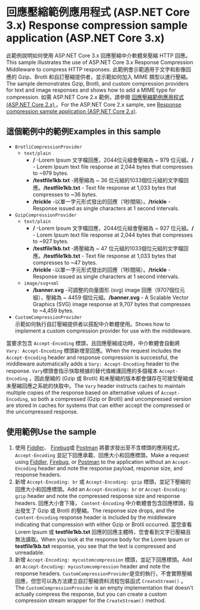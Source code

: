 # <a name="response-compression-sample-application-aspnet-core-3x"></a><span data-ttu-id="c047b-101">回應壓縮範例應用程式 (ASP.NET Core 3.x) </span><span class="sxs-lookup"><span data-stu-id="c047b-101">Response compression sample application (ASP.NET Core 3.x)</span></span>

<span data-ttu-id="c047b-102">此範例說明如何使用 ASP.NET Core 3.x 回應壓縮中介軟體來壓縮 HTTP 回應。</span><span class="sxs-lookup"><span data-stu-id="c047b-102">This sample illustrates the use of ASP.NET Core 3.x Response Compression Middleware to compress HTTP responses.</span></span> <span data-ttu-id="c047b-103">此範例會示範適用于文字和影像回應的 Gzip、Brotli 和自訂壓縮提供者，並示範如何加入 MIME 類型以進行壓縮。</span><span class="sxs-lookup"><span data-stu-id="c047b-103">The sample demonstrates Gzip, Brotli, and custom compression providers for text and image responses and shows how to add a MIME type for compression.</span></span> <span data-ttu-id="c047b-104">如需 ASP.NET Core 2.x 範例，請參閱 [回應壓縮範例應用程式 (ASP.NET Core 2.x) ](https://github.com/dotnet/AspNetCore.Docs/tree/main/aspnetcore/performance/response-compression/samples/2.x)。</span><span class="sxs-lookup"><span data-stu-id="c047b-104">For the ASP.NET Core 2.x sample, see [Response compression sample application (ASP.NET Core 2.x)](https://github.com/dotnet/AspNetCore.Docs/tree/main/aspnetcore/performance/response-compression/samples/2.x).</span></span>

## <a name="examples-in-this-sample"></a><span data-ttu-id="c047b-105">這個範例中的範例</span><span class="sxs-lookup"><span data-stu-id="c047b-105">Examples in this sample</span></span>

* `BrotliCompressionProvider`
  * `text/plain`
    * <span data-ttu-id="c047b-106">**/** -Lorem Ipsum 文字檔回應，2044位元組會壓縮為 ~ 979 位元組。</span><span class="sxs-lookup"><span data-stu-id="c047b-106">**/** - Lorem Ipsum text file response at 2,044 bytes that compresses to ~979 bytes.</span></span>
    * <span data-ttu-id="c047b-107">**/testfile1kb.txt** -將壓縮為 ~ 36 位元組的1033個位元組的文字檔回應。</span><span class="sxs-lookup"><span data-stu-id="c047b-107">**/testfile1kb.txt** - Text file response at 1,033 bytes that compresses to ~36 bytes.</span></span>
    * <span data-ttu-id="c047b-108">**/trickle** -以單一字元形式發出的回應（1秒間隔）。</span><span class="sxs-lookup"><span data-stu-id="c047b-108">**/trickle** - Response issued as single characters at 1 second intervals.</span></span>
* `GzipCompressionProvider`
  * `text/plain`
    * <span data-ttu-id="c047b-109">**/** -Lorem Ipsum 文字檔回應，2044位元組會壓縮為 ~ 927 位元組。</span><span class="sxs-lookup"><span data-stu-id="c047b-109">**/** - Lorem Ipsum text file response at 2,044 bytes that compresses to ~927 bytes.</span></span>
    * <span data-ttu-id="c047b-110">**/testfile1kb.txt** -將壓縮為 ~ 47 位元組的1033個位元組的文字檔回應。</span><span class="sxs-lookup"><span data-stu-id="c047b-110">**/testfile1kb.txt** - Text file response at 1,033 bytes that compresses to ~47 bytes.</span></span>
    * <span data-ttu-id="c047b-111">**/trickle** -以單一字元形式發出的回應（1秒間隔）。</span><span class="sxs-lookup"><span data-stu-id="c047b-111">**/trickle** - Response issued as single characters at 1 second intervals.</span></span>
  * `image/svg+xml`
    * <span data-ttu-id="c047b-112">**/banner.svg** -可調整的向量圖形 (svg) image 回應（9707個位元組），壓縮為 ~ 4459 個位元組。</span><span class="sxs-lookup"><span data-stu-id="c047b-112">**/banner.svg** - A Scalable Vector Graphics (SVG) image response at 9,707 bytes that compresses to ~4,459 bytes.</span></span>
* `CustomCompressionProvider`<br><span data-ttu-id="c047b-113">示範如何執行自訂壓縮提供者以搭配中介軟體使用。</span><span class="sxs-lookup"><span data-stu-id="c047b-113">Shows how to implement a custom compression provider for use with the middleware.</span></span>

<span data-ttu-id="c047b-114">當要求包含 `Accept-Encoding` 標頭，且回應壓縮成功時，中介軟體會自動將 `Vary: Accept-Encoding` 標頭新增至回應。</span><span class="sxs-lookup"><span data-stu-id="c047b-114">When the request includes the `Accept-Encoding` header and response compression is successful, the middleware automatically adds a `Vary: Accept-Encoding` header to the response.</span></span> <span data-ttu-id="c047b-115">`Vary`標頭會指示快取根據的替代值維護回應的多個複本 `Accept-Encoding` ，因此壓縮的 (Gzip 或 Brotli) 和未壓縮的版本都會儲存在可接受壓縮或未壓縮回應之系統的快取中。</span><span class="sxs-lookup"><span data-stu-id="c047b-115">The `Vary` header instructs caches to maintain multiple copies of the response based on alternative values of `Accept-Encoding`, so both a compressed (Gzip or Brotli) and uncompressed version are stored in caches for systems that can either accept the compressed or the uncompressed response.</span></span>

## <a name="use-the-sample"></a><span data-ttu-id="c047b-116">使用範例</span><span class="sxs-lookup"><span data-stu-id="c047b-116">Use the sample</span></span>

1. <span data-ttu-id="c047b-117">使用 [Fiddler](https://www.telerik.com/fiddler)、 [Firebug](https://getfirebug.com/)或 [Postman](https://www.getpostman.com/) 將要求發出至不含標頭的應用程式， `Accept-Encoding` 並記下回應承載、回應大小和回應標頭。</span><span class="sxs-lookup"><span data-stu-id="c047b-117">Make a request using [Fiddler](https://www.telerik.com/fiddler), [Firebug](https://getfirebug.com/), or [Postman](https://www.getpostman.com/) to the application without an `Accept-Encoding` header and note the response payload, response size, and response headers.</span></span>
1. <span data-ttu-id="c047b-118">新增 `Accept-Encoding: br` 或 `Accept-Encoding: gzip` 標頭，並記下壓縮的回應大小和回應標頭。</span><span class="sxs-lookup"><span data-stu-id="c047b-118">Add an `Accept-Encoding: br` or `Accept-Encoding: gzip` header and note the compressed response size and response headers.</span></span> <span data-ttu-id="c047b-119">回應大小會下降， `Content-Encoding` 中介軟體會包含回應標頭，指出發生了 Gzip 或 Brotli 的壓縮。</span><span class="sxs-lookup"><span data-stu-id="c047b-119">The response size drops, and the `Content-Encoding` response header is included by the middleware indicating that compression with either Gzip or Brotli occurred.</span></span> <span data-ttu-id="c047b-120">當您查看 Lorem Ipsum 或 **testfile1kb.txt** 回應的回應主體時，您會看到文字已壓縮且無法讀取。</span><span class="sxs-lookup"><span data-stu-id="c047b-120">When you look at the response body for the Lorem Ipsum or **testfile1kb.txt** response, you see that the text is compressed and unreadable.</span></span>
1. <span data-ttu-id="c047b-121">新增 `Accept-Encoding: mycustomcompression` 標頭，並記下回應標頭。</span><span class="sxs-lookup"><span data-stu-id="c047b-121">Add an `Accept-Encoding: mycustomcompression` header and note the response headers.</span></span> <span data-ttu-id="c047b-122">`CustomCompressionProvider`是空的執行，不會實際壓縮回應，但您可以為方法建立自訂壓縮資料流程包裝函式 `CreateStream()` 。</span><span class="sxs-lookup"><span data-stu-id="c047b-122">The `CustomCompressionProvider` is an empty implementation that doesn't actually compress the response, but you can create a custom compression stream wrapper for the `CreateStream()` method.</span></span>
